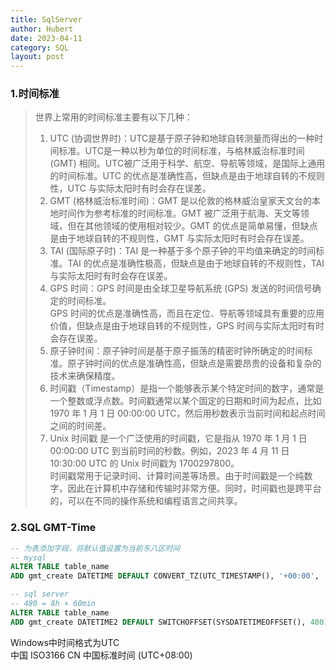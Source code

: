 ```yaml
---
title: SqlServer
author: Hubert
date: 2023-04-11
category: SQL
layout: post
---
```


### 1.时间标准

> 世界上常用的时间标准主要有以下几种：
>
> 1. UTC (协调世界时)：UTC是基于原子钟和地球自转测量而得出的一种时间标准。UTC是一种以秒为单位的时间标准，与格林威治标准时间(GMT) 相同。UTC被广泛用于科学、航空、导航等领域，是国际上通用的时间标准。UTC 的优点是准确性高，但缺点是由于地球自转的不规则性，UTC 与实际太阳时有时会存在误差。
> 2. GMT (格林威治标准时间)：GMT 是以伦敦的格林威治皇家天文台的本地时间作为参考标准的时间标准。GMT 被广泛用于航海、天文等领域，但在其他领域的使用相对较少。GMT 的优点是简单易懂，但缺点是由于地球自转的不规则性，GMT 与实际太阳时有时会存在误差。  
> 3. TAI (国际原子时)：TAI 是一种基于多个原子钟的平均值来确定的时间标准。TAI 的优点是准确性极高，但缺点是由于地球自转的不规则性，TAI 与实际太阳时有时会存在误差。  
> 4. GPS 时间：GPS 时间是由全球卫星导航系统 (GPS) 发送的时间信号确定的时间标准。  
GPS 时间的优点是准确性高，而且在定位、导航等领域具有重要的应用价值，但缺点是由于地球自转的不规则性，GPS 时间与实际太阳时有时会存在误差。  
> 5. 原子钟时间：原子钟时间是基于原子振荡的精密时钟所确定的时间标准。原子钟时间的优点是准确性高，但缺点是需要昂贵的设备和复杂的技术来确保精度。  
> 6. 时间戳（Timestamp）是指一个能够表示某个特定时间的数字，通常是一个整数或浮点数。时间戳通常以某个固定的日期和时间为起点，比如 1970 年 1 月 1 日 00:00:00 UTC，然后用秒数表示当前时间和起点时间之间的时间差。  
> 7. Unix 时间戳 是一个广泛使用的时间戳，它是指从 1970 年 1 月 1 日 00:00:00 UTC 到当前时间的秒数。例如，2023 年 4 月 11 日 10:30:00 UTC 的 Unix 时间戳为 1700297800。  
时间戳常用于记录时间、计算时间差等场景。由于时间戳是一个纯数字，因此在计算机中存储和传输时非常方便。同时，时间戳也是跨平台的，可以在不同的操作系统和编程语言之间共享。

### 2.SQL GMT-Time

~~~ sql
-- 为表添加字段，将默认值设置为当前东八区时间
-- mysql
ALTER TABLE table_name 
ADD gmt_create DATETIME DEFAULT CONVERT_TZ(UTC_TIMESTAMP(), '+00:00', '+08:00') NOT NULL;

-- sql server
-- 480 = 8h × 60min
ALTER TABLE table_name
ADD gmt_create DATETIME2 DEFAULT SWITCHOFFSET(SYSDATETIMEOFFSET(), 480) NOT NULL;
~~~

Windows中时间格式为UTC  
中国 ISO3166 CN 中国标准时间 (UTC+08:00)
